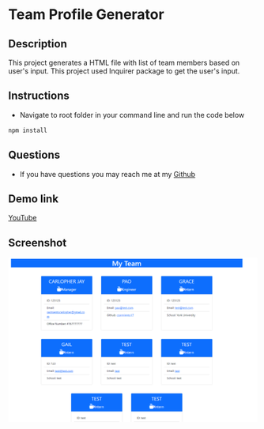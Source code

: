 # Team Profile Generator

## Description

This project generates a HTML file with list of team members based on user's input. This project used Inquirer package to get the user's input.

## Instructions

- Navigate to root folder in your command line and run the code below

```bash
npm install
```

## Questions

- If you have questions you may reach me at my [Github](https://github.com/csarmiento17)

## Demo link

[YouTube](https://youtu.be/PDadmZiEQ5k)

## Screenshot

![Team Profile Generator](./site.png)
